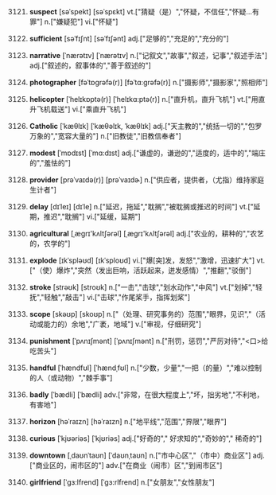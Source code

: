 3121. **suspect**
[səˈspekt]  [səˈspɛkt]
vt.["猜疑（是）","怀疑，不信任","怀疑…有罪"]  n.["嫌疑犯"]  vi.["怀疑"]  

3122. **sufficient**
[səˈfɪʃnt]  [səˈfɪʃənt]
adj.["足够的","充足的","充分的"]  

3123. **narrative**
[ˈnærətɪv]  [ˈnærətɪv]
n.["记叙文","故事","叙述，记事","叙述手法"]  adj.["叙述的，叙事体的","善于叙述的"]  

3124. **photographer**
[fəˈtɒgrəfə(r)]  [fəˈtɑ:grəfə(r)]
n.["摄影师","摄影家","照相师"]  

3125. **helicopter**
[ˈhelɪkɒptə(r)]  [ˈhelɪkɑ:ptə(r)]
n.["直升机，直升飞机"]  vt.["用直升飞机载送"]  vi.["乘直升飞机"]  

3126. **Catholic**
[ˈkæθlɪk]  [ˈkæθəlɪk, ˈkæθlɪk]
adj.["天主教的","统括一切的","包罗万象的","宽容大量的"]  n.["旧教徒","旧教信奉者"]  

3127. **modest**
[ˈmɒdɪst]  [ˈmɑ:dɪst]
adj.["谦虚的，谦逊的","适度的，适中的","端庄的","羞怯的"]  

3128. **provider**
[prəˈvaɪdə(r)]  [prəˈvaɪdɚ]
n.["供应者，提供者，（尤指）维持家庭生计者"]  

3129. **delay**
[dɪˈleɪ]  [dɪˈle]
n.["延迟，拖延","耽搁","被耽搁或推迟的时间"]  vt.["延期，推迟","耽搁"]  vi.["延缓，延期"]  

3130. **agricultural**
[ˌæɡrɪ'kʌltʃərəl]  [ˌæɡrɪ'kʌltʃərəl]
adj.["农业的，耕种的","农艺的，农学的"]  

3131. **explode**
[ɪkˈspləʊd]  [ɪkˈsploʊd]
vi.["爆[突]发，发怒","激增，迅速扩大"]  vt.["（使）爆炸","突然（发出巨响，活跃起来，迸发感情）","推翻","驳倒"]  

3132. **stroke**
[strəʊk]  [stroʊk]
n.["一击","击球","划水动作","中风"]  vt.["划掉","轻抚","轻触","敲击"]  vi.["击球","作尾桨手，指挥划桨"]  

3133. **scope**
[skəʊp]  [skoʊp]
n.["（处理、研究事务的）范围","眼界，见识","（活动或能力的）余地","广袤，地域"]  v.["审视，仔细研究"]  

3134. **punishment**
[ˈpʌnɪʃmənt]  [ˈpʌnɪʃmənt]
n.["刑罚，惩罚","严厉对待","<口>给吃苦头"]  

3135. **handful**
[ˈhændfʊl]  [ˈhændˌfʊl]
n.["少数，少量","一把（的量）","难以控制的人（或动物）","棘手事"]  

3136. **badly**
[ˈbædli]  [ˈbædli]
adv.["非常，在很大程度上","坏，拙劣地","不利地，有害地"]  

3137. **horizon**
[həˈraɪzn]  [həˈraɪzn]
n.["地平线","范围","界限","眼界"]  

3138. **curious**
[ˈkjʊəriəs]  [ˈkjʊriəs]
adj.["好奇的"," 好求知的","奇妙的"," 稀奇的"]  

3139. **downtown**
[ˌdaʊnˈtaʊn]  [ˈdaʊnˌtaʊn]
n.["市中心区","（市中）商业区"]  adj.["商业区的，闹市区的"]  adv.["在商业（闹市）区","到闹市区"]  

3140. **girlfriend**
[ˈgɜ:lfrend]  [ˈgɜ:rlfrend]
n.["女朋友","女性朋友"]  

